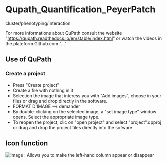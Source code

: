 # Qupath_Quantification_PeyerPatch
cluster/phenotyping/interaction

For more informations about QuPath consult the website "https://qupath.readthedocs.io/en/stable/index.html" or watch the videos in the plateform Github.com "..."

## Use of QuPath
### Create a project 
  - Press "Create project" 
  - Create a file with nothing in it 
  - Selection the image that interess you with "Add images", choose in your files or drag and drop directly in the software. 
   - FORMAT D'IMAGE --> demander 
   - By double-clicking on the selected image, a "set image type" window opens. Select the appropriate image type.
   - To reopen the project, clic on "open project" and select "project".qpproj or drag and drop the project files directly into the sofware 

## Icon function 
![image](https://user-images.githubusercontent.com/127110867/225029024-b802c332-f8c5-473e-a7c0-59e0ba6d2013.png) : Allows you to make the left-hand column appear or disappear  

